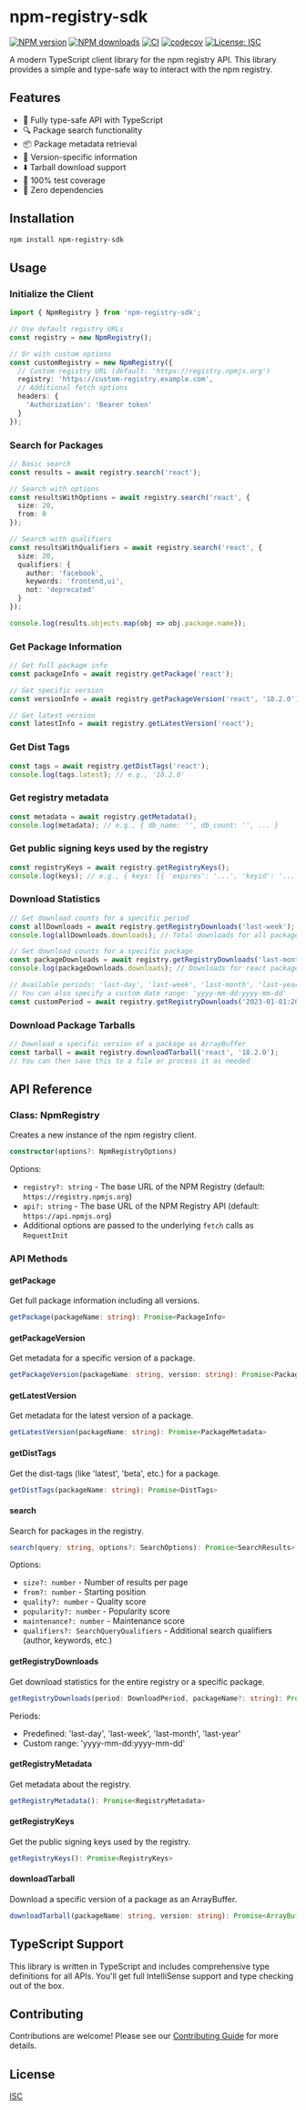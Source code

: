 # npm-registry-sdk

[![NPM version](https://img.shields.io/npm/v/npm-registry-sdk.svg?style=flat)](https://www.npmjs.com/package/npm-registry-sdk)
[![NPM downloads](https://img.shields.io/npm/dm/npm-registry-sdk.svg?style=flat)](https://www.npmjs.com/package/npm-registry-sdk)
[![CI](https://github.com/flaviodelgrosso/npm-registry-sdk/actions/workflows/ci.yml/badge.svg?branch=master)](https://github.com/flaviodelgrosso/npm-registry-sdk/actions/workflows/ci.yml)
[![codecov](https://codecov.io/gh/flaviodelgrosso/npm-registry-sdk/graph/badge.svg?token=FAWWPSCT1S)](https://codecov.io/gh/flaviodelgrosso/npm-registry-sdk)
[![License: ISC](https://img.shields.io/badge/License-ISC-blue.svg)](https://opensource.org/licenses/ISC)

A modern TypeScript client library for the npm registry API. This library provides a simple and type-safe way to interact with the npm registry.

## Features

- 🎯 Fully type-safe API with TypeScript
- 🔍 Package search functionality
- 📦 Package metadata retrieval
- 🔄 Version-specific information
- ⬇️ Tarball download support
- 🧪 100% test coverage
- 🚀 Zero dependencies

## Installation

```bash
npm install npm-registry-sdk
```

## Usage

### Initialize the Client

```typescript
import { NpmRegistry } from 'npm-registry-sdk';

// Use default registry URLs
const registry = new NpmRegistry();

// Or with custom options
const customRegistry = new NpmRegistry({
  // Custom registry URL (default: 'https://registry.npmjs.org')
  registry: 'https://custom-registry.example.com',
  // Additional fetch options
  headers: {
    'Authorization': 'Bearer token'
  }
});
```

### Search for Packages

```typescript
// Basic search
const results = await registry.search('react');

// Search with options
const resultsWithOptions = await registry.search('react', {
  size: 20,
  from: 0
});

// Search with qualifiers
const resultsWithQualifiers = await registry.search('react', {
  size: 20,
  qualifiers: {
    author: 'facebook',
    keywords: 'frontend,ui',
    not: 'deprecated'
  }
});

console.log(results.objects.map(obj => obj.package.name));
```

### Get Package Information

```typescript
// Get full package info
const packageInfo = await registry.getPackage('react');

// Get specific version
const versionInfo = await registry.getPackageVersion('react', '18.2.0');

// Get latest version
const latestInfo = await registry.getLatestVersion('react');
```

### Get Dist Tags

```typescript
const tags = await registry.getDistTags('react');
console.log(tags.latest); // e.g., '18.2.0'
```

### Get registry metadata

```typescript
const metadata = await registry.getMetadata();
console.log(metadata); // e.g., { db_name: '', db_count: '', ... }
```

### Get public signing keys used by the registry

```typescript
const registryKeys = await registry.getRegistryKeys();
console.log(keys); // e.g., { keys: [{ 'expires': '...', 'keyid': '...' }] }
```

### Download Statistics

```typescript
// Get download counts for a specific period
const allDownloads = await registry.getRegistryDownloads('last-week');
console.log(allDownloads.downloads); // Total downloads for all packages

// Get download counts for a specific package
const packageDownloads = await registry.getRegistryDownloads('last-month', 'react');
console.log(packageDownloads.downloads); // Downloads for react package

// Available periods: 'last-day', 'last-week', 'last-month', 'last-year'
// You can also specify a custom date range: 'yyyy-mm-dd:yyyy-mm-dd'
const customPeriod = await registry.getRegistryDownloads('2023-01-01:2023-12-31', 'react');
```

### Download Package Tarballs

```typescript
// Download a specific version of a package as ArrayBuffer
const tarball = await registry.downloadTarball('react', '18.2.0');
// You can then save this to a file or process it as needed
```

## API Reference

### Class: NpmRegistry

Creates a new instance of the npm registry client.

```typescript
constructor(options?: NpmRegistryOptions)
```

Options:

- `registry?: string` - The base URL of the NPM Registry (default: `https://registry.npmjs.org`)
- `api?: string` - The base URL of the NPM Registry API (default: `https://api.npmjs.org`)
- Additional options are passed to the underlying `fetch` calls as `RequestInit`

### API Methods

#### getPackage

Get full package information including all versions.

```typescript
getPackage(packageName: string): Promise<PackageInfo>
```

#### getPackageVersion

Get metadata for a specific version of a package.

```typescript
getPackageVersion(packageName: string, version: string): Promise<PackageMetadata>
```

#### getLatestVersion

Get metadata for the latest version of a package.

```typescript
getLatestVersion(packageName: string): Promise<PackageMetadata>
```

#### getDistTags

Get the dist-tags (like 'latest', 'beta', etc.) for a package.

```typescript
getDistTags(packageName: string): Promise<DistTags>
```

#### search

Search for packages in the registry.

```typescript
search(query: string, options?: SearchOptions): Promise<SearchResults>
```

Options:

- `size?: number` - Number of results per page
- `from?: number` - Starting position
- `quality?: number` - Quality score
- `popularity?: number` - Popularity score
- `maintenance?: number` - Maintenance score
- `qualifiers?: SearchQueryQualifiers` - Additional search qualifiers (author, keywords, etc.)

#### getRegistryDownloads

Get download statistics for the entire registry or a specific package.

```typescript
getRegistryDownloads(period: DownloadPeriod, packageName?: string): Promise<RegistryDownloads>
```

Periods:

- Predefined: 'last-day', 'last-week', 'last-month', 'last-year'
- Custom range: 'yyyy-mm-dd:yyyy-mm-dd'

#### getRegistryMetadata

Get metadata about the registry.

```typescript
getRegistryMetadata(): Promise<RegistryMetadata>
```

#### getRegistryKeys

Get the public signing keys used by the registry.

```typescript
getRegistryKeys(): Promise<RegistryKeys>
```

#### downloadTarball

Download a specific version of a package as an ArrayBuffer.

```typescript
downloadTarball(packageName: string, version: string): Promise<ArrayBuffer>
```

## TypeScript Support

This library is written in TypeScript and includes comprehensive type definitions for all APIs. You'll get full IntelliSense support and type checking out of the box.

## Contributing

Contributions are welcome! Please see our [Contributing Guide](CONTRIBUTING.md) for more details.

## License

[ISC](LICENSE)
